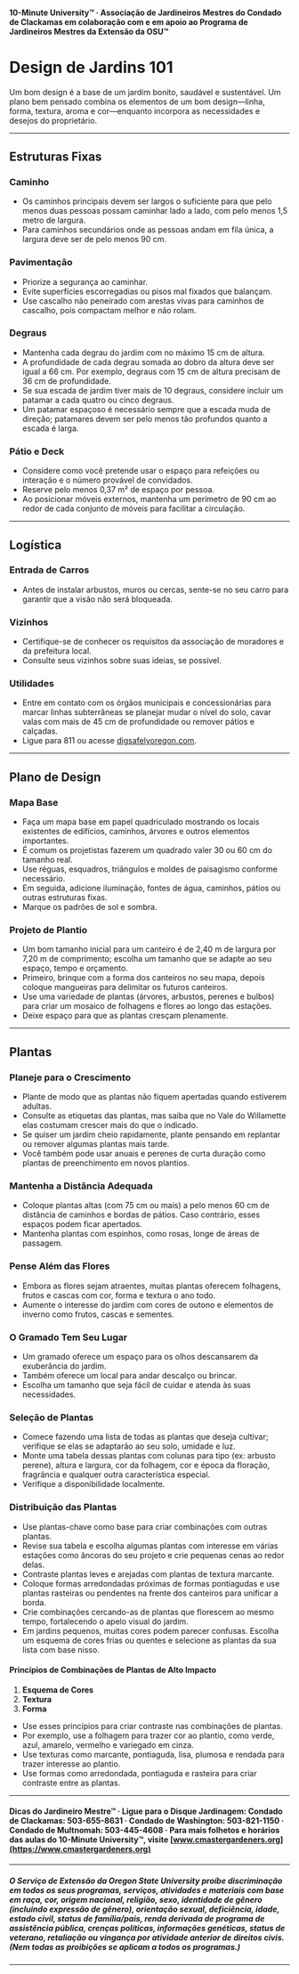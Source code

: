 #### 10-Minute University™ · Associação de Jardineiros Mestres do Condado de Clackamas em colaboração com e em apoio ao Programa de Jardineiros Mestres da Extensão da OSU™

# Design de Jardins 101

Um bom design é a base de um jardim bonito, saudável e sustentável. Um plano bem pensado combina os elementos de um bom design—linha, forma, textura, aroma e cor—enquanto incorpora as necessidades e desejos do proprietário.

---

## Estruturas Fixas

### Caminho

- Os caminhos principais devem ser largos o suficiente para que pelo menos duas pessoas possam caminhar lado a lado, com pelo menos 1,5 metro de largura.
- Para caminhos secundários onde as pessoas andam em fila única, a largura deve ser de pelo menos 90 cm.

### Pavimentação

- Priorize a segurança ao caminhar.
- Evite superfícies escorregadias ou pisos mal fixados que balançam.
- Use cascalho não peneirado com arestas vivas para caminhos de cascalho, pois compactam melhor e não rolam.

### Degraus

- Mantenha cada degrau do jardim com no máximo 15 cm de altura.
- A profundidade de cada degrau somada ao dobro da altura deve ser igual a 66 cm. Por exemplo, degraus com 15 cm de altura precisam de 36 cm de profundidade.
- Se sua escada de jardim tiver mais de 10 degraus, considere incluir um patamar a cada quatro ou cinco degraus.
- Um patamar espaçoso é necessário sempre que a escada muda de direção; patamares devem ser pelo menos tão profundos quanto a escada é larga.

### Pátio e Deck

- Considere como você pretende usar o espaço para refeições ou interação e o número provável de convidados.
- Reserve pelo menos 0,37 m² de espaço por pessoa.
- Ao posicionar móveis externos, mantenha um perímetro de 90 cm ao redor de cada conjunto de móveis para facilitar a circulação.

---

## Logística

### Entrada de Carros

- Antes de instalar arbustos, muros ou cercas, sente-se no seu carro para garantir que a visão não será bloqueada.

### Vizinhos

- Certifique-se de conhecer os requisitos da associação de moradores e da prefeitura local.
- Consulte seus vizinhos sobre suas ideias, se possível.

### Utilidades

- Entre em contato com os órgãos municipais e concessionárias para marcar linhas subterrâneas se planejar mudar o nível do solo, cavar valas com mais de 45 cm de profundidade ou remover pátios e calçadas.
- Ligue para 811 ou acesse [digsafelyoregon.com](https://digsafelyoregon.com).

---

## Plano de Design

### Mapa Base

- Faça um mapa base em papel quadriculado mostrando os locais existentes de edifícios, caminhos, árvores e outros elementos importantes.
- É comum os projetistas fazerem um quadrado valer 30 ou 60 cm do tamanho real.
- Use réguas, esquadros, triângulos e moldes de paisagismo conforme necessário.
- Em seguida, adicione iluminação, fontes de água, caminhos, pátios ou outras estruturas fixas.
- Marque os padrões de sol e sombra.

### Projeto de Plantio

- Um bom tamanho inicial para um canteiro é de 2,40 m de largura por 7,20 m de comprimento; escolha um tamanho que se adapte ao seu espaço, tempo e orçamento.
- Primeiro, brinque com a forma dos canteiros no seu mapa, depois coloque mangueiras para delimitar os futuros canteiros.
- Use uma variedade de plantas (árvores, arbustos, perenes e bulbos) para criar um mosaico de folhagens e flores ao longo das estações.
- Deixe espaço para que as plantas cresçam plenamente.

---

## Plantas

### Planeje para o Crescimento

- Plante de modo que as plantas não fiquem apertadas quando estiverem adultas.
- Consulte as etiquetas das plantas, mas saiba que no Vale do Willamette elas costumam crescer mais do que o indicado.
- Se quiser um jardim cheio rapidamente, plante pensando em replantar ou remover algumas plantas mais tarde.
- Você também pode usar anuais e perenes de curta duração como plantas de preenchimento em novos plantios.

### Mantenha a Distância Adequada

- Coloque plantas altas (com 75 cm ou mais) a pelo menos 60 cm de distância de caminhos e bordas de pátios. Caso contrário, esses espaços podem ficar apertados.
- Mantenha plantas com espinhos, como rosas, longe de áreas de passagem.

### Pense Além das Flores

- Embora as flores sejam atraentes, muitas plantas oferecem folhagens, frutos e cascas com cor, forma e textura o ano todo.
- Aumente o interesse do jardim com cores de outono e elementos de inverno como frutos, cascas e sementes.

### O Gramado Tem Seu Lugar

- Um gramado oferece um espaço para os olhos descansarem da exuberância do jardim.
- Também oferece um local para andar descalço ou brincar.
- Escolha um tamanho que seja fácil de cuidar e atenda às suas necessidades.

### Seleção de Plantas

- Comece fazendo uma lista de todas as plantas que deseja cultivar; verifique se elas se adaptarão ao seu solo, umidade e luz.
- Monte uma tabela dessas plantas com colunas para tipo (ex: arbusto perene), altura e largura, cor da folhagem, cor e época da floração, fragrância e qualquer outra característica especial.
- Verifique a disponibilidade localmente.

### Distribuição das Plantas

- Use plantas-chave como base para criar combinações com outras plantas.
- Revise sua tabela e escolha algumas plantas com interesse em várias estações como âncoras do seu projeto e crie pequenas cenas ao redor delas.
- Contraste plantas leves e arejadas com plantas de textura marcante.
- Coloque formas arredondadas próximas de formas pontiagudas e use plantas rasteiras ou pendentes na frente dos canteiros para unificar a borda.
- Crie combinações cercando-as de plantas que florescem ao mesmo tempo, fortalecendo o apelo visual do jardim.
- Em jardins pequenos, muitas cores podem parecer confusas. Escolha um esquema de cores frias ou quentes e selecione as plantas da sua lista com base nisso.

#### Princípios de Combinações de Plantas de Alto Impacto

1. **Esquema de Cores**
2. **Textura**
3. **Forma**

- Use esses princípios para criar contraste nas combinações de plantas.
- Por exemplo, use a folhagem para trazer cor ao plantio, como verde, azul, amarelo, vermelho e variegado em cinza.
- Use texturas como marcante, pontiaguda, lisa, plumosa e rendada para trazer interesse ao plantio.
- Use formas como arredondada, pontiaguda e rasteira para criar contraste entre as plantas.

---

#### Dicas do Jardineiro Mestre™ · Ligue para o Disque Jardinagem: Condado de Clackamas: 503-655-8631 · Condado de Washington: 503-821-1150 · Condado de Multnomah: 503-445-4608 · Para mais folhetos e horários das aulas do 10-Minute University™, visite [www.cmastergardeners.org](https://www.cmastergardeners.org)

---

##### O Serviço de Extensão da Oregon State University proíbe discriminação em todos os seus programas, serviços, atividades e materiais com base em raça, cor, origem nacional, religião, sexo, identidade de gênero (incluindo expressão de gênero), orientação sexual, deficiência, idade, estado civil, status de família/pais, renda derivada de programa de assistência pública, crenças políticas, informações genéticas, status de veterano, retaliação ou vingança por atividade anterior de direitos civis. (Nem todas as proibições se aplicam a todos os programas.)
---
